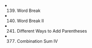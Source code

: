 

- 139. Word Break    
- 140. Word Break II  

- 241. Different Ways to Add Parentheses
- 377. Combination Sum IV